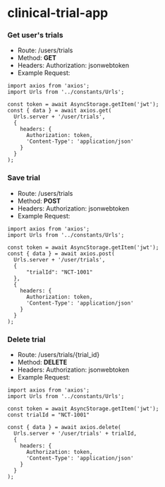 # clinical-trial-app

### Get user's trials
* Route: /users/trials
* Method: **GET**
* Headers: Authorization: jsonwebtoken
* Example Request:
```
import axios from 'axios';
import Urls from '../constants/Urls';

const token = await AsyncStorage.getItem('jwt');
const { data } = await axios.get(
  Urls.server + '/user/trials',
  {
    headers: {
      Authorization: token,
      'Content-Type': 'application/json'
    }
  }
);
```

### Save trial
* Route: /users/trials
* Method: **POST**
* Headers: Authorization: jsonwebtoken
* Example Request:
```
import axios from 'axios';
import Urls from '../constants/Urls';

const token = await AsyncStorage.getItem('jwt');
const { data } = await axios.post(
  Urls.server + '/user/trials',
  {
	  "trialId": "NCT-1001"
  },
  {
    headers: {
      Authorization: token,
      'Content-Type': 'application/json'
    }
  }
);
```

### Delete trial
* Route: /users/trials/{trial_id}
* Method: **DELETE**
* Headers: Authorization: jsonwebtoken
* Example Request:
```
import axios from 'axios';
import Urls from '../constants/Urls';

const token = await AsyncStorage.getItem('jwt');
const trialId = "NCT-1001"

const { data } = await axios.delete(
  Urls.server + '/user/trials' + trialId,
  {
    headers: {
      Authorization: token,
      'Content-Type': 'application/json'
    }
  }
);
```


